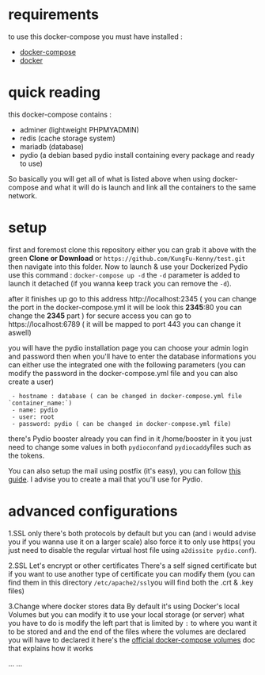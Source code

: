 # requirements
to use this docker-compose you must have installed :
- [docker-compose](https://docs.docker.com/compose/install/)
- [docker](https://docs.docker.com/install/)

# quick reading
this docker-compose contains :
- adminer (lightweight PHPMYADMIN)
- redis (cache storage system)
- mariadb (database)
- pydio (a debian based pydio install containing every package and ready to use)

So basically you will get all of what is listed above when using docker-compose and what it will do is launch and link all the containers to the same network.


# setup
first and foremost
clone this repository either you can grab it above with the green **Clone or Download** or `https://github.com/KungFu-Kenny/test.git`
then navigate into this folder.
Now to launch & use your Dockerized Pydio use this command :
`docker-compose up -d` the `-d` parameter is added to launch it detached (if you wanna keep track you can remove the `-d`).


after it finishes up go to this address http://localhost:2345 ( you can change the port in the docker-compose.yml it will be look this **2345**:80 you can change the **2345** part )
for secure access you can go to https://localhost:6789 ( it will be mapped to port 443 you can change it aswell)

you will have the pydio installation page you can choose your admin login and password then when you'll have to enter the database informations you can either use the integrated one with the following parameters
(you can modify the password in the docker-compose.yml file and you can also create a user)

     - hostname : database ( can be changed in docker-compose.yml file `container_name:`)
     - name: pydio
     - user: root
     - password: pydio ( can be changed in docker-compose.yml file)


there's Pydio booster already you can find in it /home/booster in it you just need to change some values in both `pydioconf`and `pydiocaddy`files
such as the tokens.


You can also setup the mail using postfix (it's easy), you can follow [this guide](https://easyengine.io/tutorials/linux/ubuntu-postfix-gmail-smtp/).
I advise you to create a mail that you'll use for Pydio.

# advanced configurations
1.SSL only
there's both protocols by default but you can (and i would advise you if you wanna use it on a larger scale) also force it to only use https( you just need to disable the regular virtual host file using `a2dissite pydio.conf`).

2.SSL Let's encrypt or other certificates
There's a self signed certificate but if you want to use another type of certificate you can modify them (you can find them in this directory `/etc/apache2/ssl`you will find both the .crt & .key files)

3.Change where docker stores data
By default it's using Docker's local Volumes but you can modify it to use your local storage (or server) what you have to do is modify the left part that is limited by `:` to where you want it to be stored and and the end of the files where the volumes are declared you will have to declared it here's the [official docker-compose volumes](https://docs.docker.com/compose/compose-file/#volumes) doc that explains how it works



...
...
